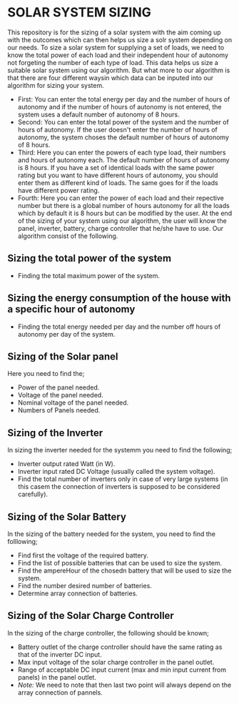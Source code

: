 # SOLAR SYSTEM SIZING
This repository is for the sizing of a solar system with the aim coming up with the outcomes which can then helps us size a solr system depending on our needs.
To size a solar system for supplying a set of loads, we need to know the total power of each load and their independent hour of autonomy not forgeting the number of each type of load. This data helps us size a suitable solar system using our algorithm. But what more to our algorithm is that there are four different waysin which data can be inputed into our algorithm for sizing your system. 
- First: You can enter the total energy per day and the number of hours of autonomy and if the number of hours of autonomy is not entered, the system uses a default number of autonomy of 8 hours.
- Second: You can enter the total power of the system and the number of hours of autonomy. If the user doesn't enter the number of hours of autonomy, the system choses the default number of hours of autonomy of 8 hours.
- Third: Here you can enter the powers of each type load, their numbers and hours of autonomy each. The default number of hours of autonomy is 8 hours. If you have a set of identical loads with the same power rating but you want to have different hours of autonomy, you should enter them as different kind of loads. The same goes for if the loads have different power rating.
- Fourth: Here you can enter the power of each load and their repective number but there is a global number of hours autonomy for all the loads which by default it is 8 hours but can be modified by the user. 
At the end of the sizing of your system using our algorithm, the user will know the panel, inverter, battery, charge controller that he/she  have to use.
Our algorithm consist of the following.

## Sizing the total power of the system
- Finding the total maximum power of the system.

## Sizing the energy consumption of the house with a specific hour of autonomy
- Finding the total energy needed per day and the number off hours of autonomy per day of the system.

## Sizing of the Solar panel
Here you need to find the;
- Power of the panel needed.
- Voltage of the panel needed.
- Nominal voltage of the panel needed.
- Numbers of Panels needed.

## Sizing of the Inverter
In sizing the inverter needed for the systemm you need to find the following;
- Inverter output rated Watt (in W).
- Inverter input rated DC Voltage (usually called the system voltage).
- Find the total number of inverters only in case of very large systems (in this casem the connection of inverters is supposed to be considered carefully).

## Sizing of the Solar Battery
In the sizing of the battery needed for the system, you need to find the folllowing;
- Find first the voltage of the required battery.
- Find the list of possible batteries that can be used to size the system.
- Find the ampereHour of the chosedn battery that will be used to size the system.
- Find the number desired number of batteries.
- Determine array connection of batteries.

## Sizing of the Solar Charge Controller
In the sizing of the charge controller, the following should be known;
- Battery outlet of the charge controller should have the same rating as that of the inverter DC input.
- Max input voltage of the solar charge controller in the panel outlet.
- Range of acceptable DC input current (max and min input current from panels) in the panel outlet.
- *Note:* We need to note that then last two point will always depend on the array connection of pannels.
